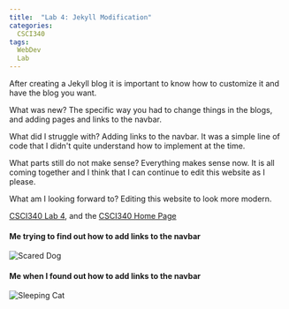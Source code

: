 ```yaml
---
title:  "Lab 4: Jekyll Modification"
categories:
  CSCI340
tags:
  WebDev
  Lab
---
```

After creating a Jekyll blog it is important to know how to customize it and have the blog you want.

What was new? The specific way you had to change things in the blogs, and adding pages and links to the navbar.

What did I struggle with? Adding links to the navbar. It was a simple line of code that I didn't quite understand how to implement at the time.

What parts still do not make sense? Everything makes sense now. It is all coming together and I think that I can continue to edit this website as I please.

What am I looking forward to? Editing this website to look more modern.

[CSCI340 Lab 4](https://hendrix-cs.github.io/csci340/labs/jekyllmods.html), and the [CSCI340 Home Page](https://hendrix-cs.github.io/csci340/index.html)

#### Me trying to find out how to add links to the navbar

![Scared Dog](/blog/assets/img/csci340/dog_scared.png)

#### Me when I found out how to add links to the navbar

![Sleeping Cat](/blog/assets/img/csci340/cat_sleeping.png)
